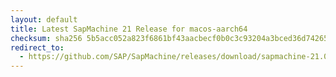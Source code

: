 ```yaml
---
layout: default
title: Latest SapMachine 21 Release for macos-aarch64
checksum: sha256 5b5acc052a823f6861bf43aacbecf0b0c3c93204a3bced36d7426591c4792a8f
redirect_to:
  - https://github.com/SAP/SapMachine/releases/download/sapmachine-21.0.6/sapmachine-jdk-21.0.6_macos-aarch64_bin.tar.gz
---
```

